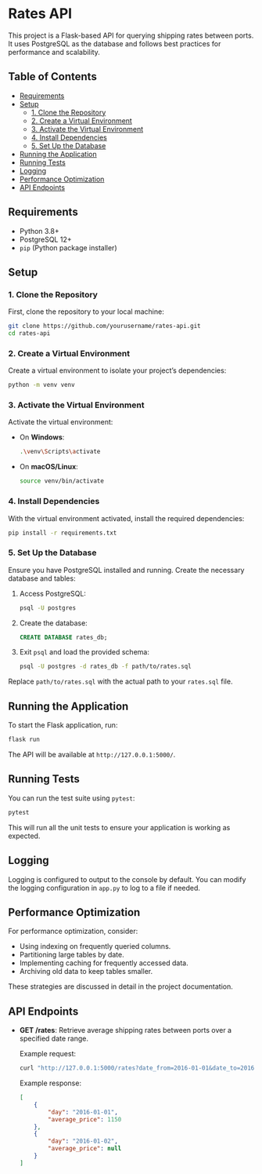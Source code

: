# Rates API

This project is a Flask-based API for querying shipping rates between ports. It uses PostgreSQL as the database and follows best practices for performance and scalability.

## Table of Contents

- [Requirements](#requirements)
- [Setup](#setup)
  - [1. Clone the Repository](#1-clone-the-repository)
  - [2. Create a Virtual Environment](#2-create-a-virtual-environment)
  - [3. Activate the Virtual Environment](#3-activate-the-virtual-environment)
  - [4. Install Dependencies](#4-install-dependencies)
  - [5. Set Up the Database](#5-set-up-the-database)
- [Running the Application](#running-the-application)
- [Running Tests](#running-tests)
- [Logging](#logging)
- [Performance Optimization](#performance-optimization)
- [API Endpoints](#api-endpoints)

## Requirements

- Python 3.8+
- PostgreSQL 12+
- `pip` (Python package installer)

## Setup

### 1. Clone the Repository

First, clone the repository to your local machine:

```bash
git clone https://github.com/yourusername/rates-api.git
cd rates-api
```

### 2. Create a Virtual Environment

Create a virtual environment to isolate your project’s dependencies:

```bash
python -m venv venv
```

### 3. Activate the Virtual Environment

Activate the virtual environment:

- On **Windows**:
  
  ```bash
  .\venv\Scripts\activate
  ```

- On **macOS/Linux**:
  
  ```bash
  source venv/bin/activate
  ```

### 4. Install Dependencies

With the virtual environment activated, install the required dependencies:

```bash
pip install -r requirements.txt
```

### 5. Set Up the Database

Ensure you have PostgreSQL installed and running. Create the necessary database and tables:

1. Access PostgreSQL:

   ```bash
   psql -U postgres
   ```

2. Create the database:

   ```sql
   CREATE DATABASE rates_db;
   ```

3. Exit `psql` and load the provided schema:

   ```bash
   psql -U postgres -d rates_db -f path/to/rates.sql
   ```

Replace `path/to/rates.sql` with the actual path to your `rates.sql` file.

## Running the Application

To start the Flask application, run:

```bash
flask run
```

The API will be available at `http://127.0.0.1:5000/`.

## Running Tests

You can run the test suite using `pytest`:

```bash
pytest
```

This will run all the unit tests to ensure your application is working as expected.

## Logging

Logging is configured to output to the console by default. You can modify the logging configuration in `app.py` to log to a file if needed.

## Performance Optimization

For performance optimization, consider:

- Using indexing on frequently queried columns.
- Partitioning large tables by date.
- Implementing caching for frequently accessed data.
- Archiving old data to keep tables smaller.

These strategies are discussed in detail in the project documentation.

## API Endpoints

- **GET /rates**: Retrieve average shipping rates between ports over a specified date range.

  Example request:

  ```bash
  curl "http://127.0.0.1:5000/rates?date_from=2016-01-01&date_to=2016-01-10&origin=CNSGH&destination=north_europe_main"
  ```

  Example response:

  ```json
  [
      {
          "day": "2016-01-01",
          "average_price": 1150
      },
      {
          "day": "2016-01-02",
          "average_price": null
      }
  ]
  ```